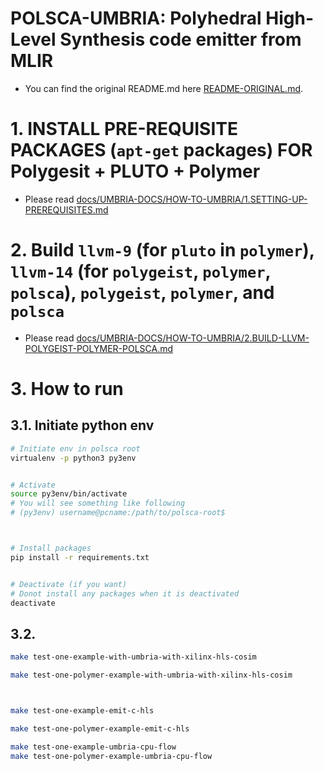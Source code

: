 # POLSCA-UMBRIA: Polyhedral High-Level Synthesis code emitter from MLIR

- You can find the original README.md here [README-ORIGINAL.md](README-ORIGINAL.md).



# 1. INSTALL PRE-REQUISITE PACKAGES (`apt-get` packages) FOR Polygesit + PLUTO + Polymer

- Please read [docs/UMBRIA-DOCS/HOW-TO-UMBRIA/1.SETTING-UP-PREREQUISITES.md](docs/UMBRIA-DOCS/HOW-TO-UMBRIA/1.SETTING-UP-PREREQUISITES.md)




# 2. Build `llvm-9` (for `pluto` in `polymer`), `llvm-14` (for `polygeist`, `polymer`, `polsca`), `polygeist`, `polymer`, and `polsca`

- Please read [docs/UMBRIA-DOCS/HOW-TO-UMBRIA/2.BUILD-LLVM-POLYGEIST-POLYMER-POLSCA.md](docs/UMBRIA-DOCS/HOW-TO-UMBRIA/2.BUILD-LLVM-POLYGEIST-POLYMER-POLSCA.md)




# 3. How to run

## 3.1. Initiate python env

```sh
# Initiate env in polsca root
virtualenv -p python3 py3env


# Activate
source py3env/bin/activate
# You will see something like following
# (py3env) username@pcname:/path/to/polsca-root$



# Install packages
pip install -r requirements.txt


# Deactivate (if you want)
# Donot install any packages when it is deactivated
deactivate
```


## 3.2.

```sh
make test-one-example-with-umbria-with-xilinx-hls-cosim

make test-one-polymer-example-with-umbria-with-xilinx-hls-cosim



make test-one-example-emit-c-hls

make test-one-polymer-example-emit-c-hls

make test-one-example-umbria-cpu-flow
make test-one-polymer-example-umbria-cpu-flow
```
